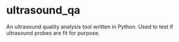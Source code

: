 # ultrasound_qa
An ultrasound quality analysis tool written in Python. Used to test if ultrasound probes are fit for purpose.
